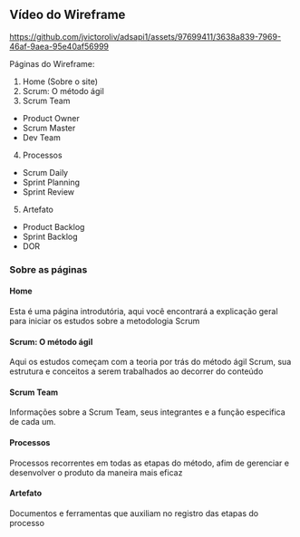 ## Vídeo do Wireframe

https://github.com/jvictoroliv/adsapi1/assets/97699411/3638a839-7969-46af-9aea-95e40af56999

 Páginas do Wireframe:
 1. Home (Sobre o site)
 2. Scrum: O método ágil
 3. Scrum Team
   - Product Owner
   - Scrum Master
   - Dev Team
 4. Processos
   - Scrum Daily
   - Sprint Planning
   - Sprint Review
 5. Artefato
   - Product Backlog
   - Sprint Backlog
   - DOR

### Sobre as páginas

#### Home
Esta é uma página introdutória, aqui você encontrará a explicação geral para iniciar os estudos sobre a metodologia Scrum

#### Scrum: O método ágil
Aqui os estudos começam com a teoria por trás do método ágil Scrum, sua estrutura e conceitos a serem trabalhados ao decorrer do conteúdo

#### Scrum Team
Informações sobre a Scrum Team, seus integrantes e a função especifica de cada um.

#### Processos
Processos recorrentes em todas as etapas do método, afim de gerenciar e desenvolver o produto da maneira mais eficaz

#### Artefato
Documentos e ferramentas que auxiliam no registro das etapas do processo

